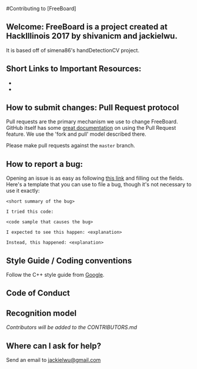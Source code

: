 #Contributing to [FreeBoard]

## Welcome: FreeBoard is a project created at HackIllinois 2017 by shivanicm and jackielwu.
It is based off of simena86's handDetectionCV project.

## Short Links to Important Resources:
* [opencv]: https://opencv.org
* [cmake]: https://cmake.org


## How to submit changes: Pull Request protocol 
Pull requests are the primary mechanism we use to change FreeBoard. GitHub itself
has some [great documentation][pull-requests] on using the Pull Request
feature. We use the 'fork and pull' model described there.

[pull-requests]: https://help.github.com/articles/using-pull-requests/

Please make pull requests against the `master` branch. 

## How to report a bug: 
Opening an issue is as easy as following [this
link](https://github.com/shivanicm/FreeBoard/issues/new) and filling out the fields.
Here's a template that you can use to file a bug, though it's not necessary to
use it exactly:

    <short summary of the bug>

    I tried this code:

    <code sample that causes the bug>

    I expected to see this happen: <explanation>

    Instead, this happened: <explanation>

## Style Guide / Coding conventions 
Follow the C++ style guide from [Google][style].

[style]: https://google.github.io/styleguide/cppguide.html

## Code of Conduct

## Recognition model
_Contributors will be added to the CONTRIBUTORS.md_

## Where can I ask for help?
Send an email to jackielwu@gmail.com
